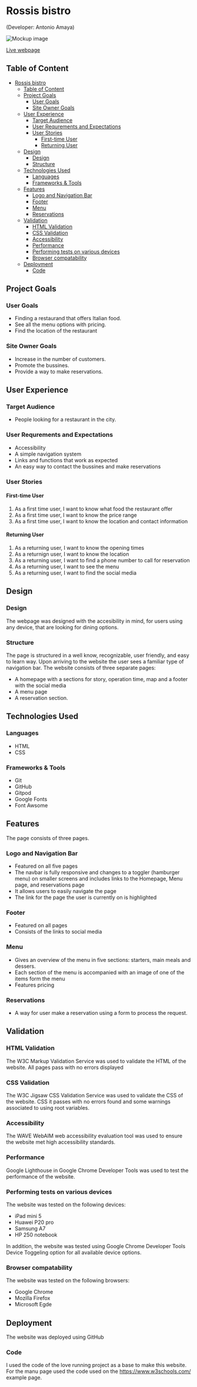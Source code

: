 # Rossis bistro
(Developer: Antonio Amaya)

![Mockup image]()

[Live webpage](https://antonioar48.github.io/Rossis/index.html)

## Table of Content

- [Rossis bistro](#rossis-bistro)
  - [Table of Content](#table-of-content)
  - [Project Goals](#project-goals)
    - [User Goals](#user-goals)
    - [Site Owner Goals](#site-owner-goals)
  - [User Experience](#user-experience)
    - [Target Audience](#target-audience)
    - [User Requrements and Expectations](#user-requrements-and-expectations)
    - [User Stories](#user-stories)
      - [First-time User](#first-time-user)
      - [Returning User](#returning-user)
  - [Design](#design)
    - [Design](#design-1)
    - [Structure](#structure)
  - [Technologies Used](#technologies-used)
    - [Languages](#languages)
    - [Frameworks \& Tools](#frameworks--tools)
  - [Features](#features)
    - [Logo and Navigation Bar](#logo-and-navigation-bar)
    - [Footer](#footer)
    - [Menu](#menu)
    - [Reservations](#reservations)
  - [Validation](#validation)
    - [HTML Validation](#html-validation)
    - [CSS Validation](#css-validation)
    - [Accessibility](#accessibility)
    - [Performance](#performance)
    - [Performing tests on various devices](#performing-tests-on-various-devices)
    - [Browser compatability](#browser-compatability)
  - [Deployment](#deployment)
    - [Code](#code)

## Project Goals 

### User Goals
- Finding a restaurand that offers Italian food.
- See all the menu options with pricing.
- Find the location of the restaurant

### Site Owner Goals
- Increase in the number of customers.
- Promote the bussines.
- Provide a way to make reservations.

## User Experience

### Target Audience
- People looking for a restaurant in the city. 

### User Requrements and Expectations

- Accessibility
- A simple navigation system
- Links and functions that work as expected
- An easy way to contact the bussines and make reservations


### User Stories

#### First-time User 
1. As a first time user, I want to know what food the restaurant offer
2. As a first time user, I want to know the price range
3. As a first time user, I want to know the location and contact information

#### Returning User
1. As a returning user, I want to know the opening times
2. As a returnign user, I want to know the location
3. As a returning user, I want to find a phone number to call for reservation
4. As a returning user, I want to see the menu
9. As a returning user, I want to find the social media


## Design

### Design 
The webpage was designed with the accesibility in mind, for users using any device, that are looking for dining options.

### Structure
The page is structured in a well know, recognizable, user friendly, and easy to learn way. Upon arriving to the website the user sees a familiar type of navigation bar. 
The website consists of three separate pages: 
- A homepage with a sections for story, operation time, map and a footer with the social media
- A menu page
- A reservation section.

## Technologies Used

### Languages
- HTML
- CSS

### Frameworks & Tools
- Git
- GitHub
- Gitpod
- Google Fonts
- Font Awsome


## Features
The page consists of three pages.

### Logo and Navigation Bar
- Featured on all five pages
- The navbar is fully responsive and changes to a toggler (hamburger menu) on smaller screens and includes
links to the Homepage, Menu page, and reservations page
- It allows users to easily navigate the page
- The link for the page the user is currently on is highlighted 

### Footer
- Featured on all pages
- Consists of the links to social media 

### Menu 
- Gives an overview of the menu in five sections: starters, main meals and dessers.
- Each section of the menu is accompanied with an image of one of the items form the menu
- Features pricing


### Reservations
- A way for user make a reservation using a form to process the request.


## Validation

### HTML Validation
The W3C Markup Validation Service was used to validate the HTML of the website. All pages pass with no errors displayed

### CSS Validation
The W3C Jigsaw CSS Validation Service was used to validate the CSS of the website.
CSS it passes with no errors found and some warnings associated to using root variables.

### Accessibility
The WAVE WebAIM web accessibility evaluation tool was used to ensure the website met high accessibility standards. 

### Performance 
Google Lighthouse in Google Chrome Developer Tools was used to test the performance of the website. 

### Performing tests on various devices 
The website was tested on the following devices:
- iPad mini 5
- Huawei P20 pro
- Samsung A7
- HP 250 notebook

In addition, the website was tested using Google Chrome Developer Tools Device Toggeling option for all available device options.

### Browser compatability
The website was tested on the following browsers:
- Google Chrome
- Mozilla Firefox
- Microsoft Egde

## Deployment
The website was deployed using GitHub

### Code
I used the code of the love running project as a base to make this website.
For the manu page used the code used on the <https://www.w3schools.com/> example page. 


